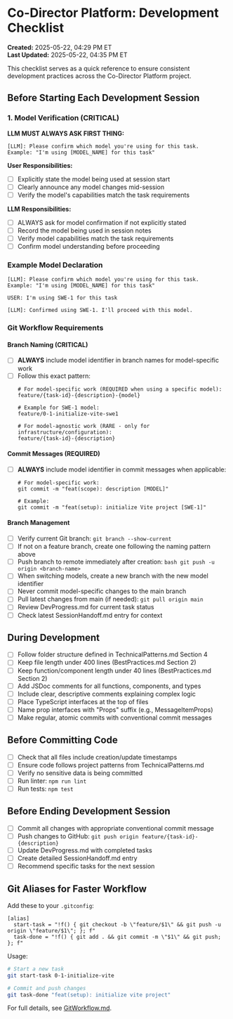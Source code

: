 # Co-Director Platform: Development Checklist

**Created:** 2025-05-22, 04:29 PM ET  
**Last Updated:** 2025-05-22, 04:35 PM ET

This checklist serves as a quick reference to ensure consistent development practices across the Co-Director Platform project.

## Before Starting Each Development Session

### 1. Model Verification (CRITICAL)
**LLM MUST ALWAYS ASK FIRST THING:**
```
[LLM]: Please confirm which model you're using for this task.
Example: "I'm using [MODEL_NAME] for this task"
```

**User Responsibilities:**
- [ ] Explicitly state the model being used at session start
- [ ] Clearly announce any model changes mid-session
- [ ] Verify the model's capabilities match the task requirements

**LLM Responsibilities:**
- [ ] ALWAYS ask for model confirmation if not explicitly stated
- [ ] Record the model being used in session notes
- [ ] Verify model capabilities match the task requirements
- [ ] Confirm model understanding before proceeding

### Example Model Declaration
```
[LLM]: Please confirm which model you're using for this task.
Example: "I'm using [MODEL_NAME] for this task"

USER: I'm using SWE-1 for this task

[LLM]: Confirmed using SWE-1. I'll proceed with this model.
```

### Git Workflow Requirements

#### Branch Naming (CRITICAL)
- [ ] **ALWAYS** include model identifier in branch names for model-specific work
- [ ] Follow this exact pattern:
  ```
  # For model-specific work (REQUIRED when using a specific model):
  feature/{task-id}-{description}-{model}
  
  # Example for SWE-1 model:
  feature/0-1-initialize-vite-swe1
  
  # For model-agnostic work (RARE - only for infrastructure/configuration):
  feature/{task-id}-{description}
  ```

#### Commit Messages (REQUIRED)
- [ ] **ALWAYS** include model identifier in commit messages when applicable:
  ```
  # For model-specific work:
  git commit -m "feat(scope): description [MODEL]"
  
  # Example:
  git commit -m "feat(setup): initialize Vite project [SWE-1]"
  ```

#### Branch Management
- [ ] Verify current Git branch: `git branch --show-current`
- [ ] If not on a feature branch, create one following the naming pattern above
- [ ] Push branch to remote immediately after creation:
      ```bash
      git push -u origin <branch-name>
      ```
- [ ] When switching models, create a new branch with the new model identifier
- [ ] Never commit model-specific changes to the main branch
- [ ] Pull latest changes from main (if needed): `git pull origin main`
- [ ] Review DevProgress.md for current task status
- [ ] Check latest SessionHandoff.md entry for context

## During Development

- [ ] Follow folder structure defined in TechnicalPatterns.md Section 4
- [ ] Keep file length under 400 lines (BestPractices.md Section 2)
- [ ] Keep function/component length under 40 lines (BestPractices.md Section 2)
- [ ] Add JSDoc comments for all functions, components, and types
- [ ] Include clear, descriptive comments explaining complex logic
- [ ] Place TypeScript interfaces at the top of files
- [ ] Name prop interfaces with "Props" suffix (e.g., MessageItemProps)
- [ ] Make regular, atomic commits with conventional commit messages

## Before Committing Code

- [ ] Check that all files include creation/update timestamps
- [ ] Ensure code follows project patterns from TechnicalPatterns.md
- [ ] Verify no sensitive data is being committed
- [ ] Run linter: `npm run lint`
- [ ] Run tests: `npm test`

## Before Ending Development Session

- [ ] Commit all changes with appropriate conventional commit message
- [ ] Push changes to GitHub: `git push origin feature/{task-id}-{description}`
- [ ] Update DevProgress.md with completed tasks
- [ ] Create detailed SessionHandoff.md entry
- [ ] Recommend specific tasks for the next session

## Git Aliases for Faster Workflow

Add these to your `.gitconfig`:
```
[alias]
  start-task = "!f() { git checkout -b \"feature/$1\" && git push -u origin \"feature/$1\"; }; f"
  task-done = "!f() { git add . && git commit -m \"$1\" && git push; }; f"
```

Usage:
```bash
# Start a new task
git start-task 0-1-initialize-vite

# Commit and push changes
git task-done "feat(setup): initialize vite project"
```

For full details, see [GitWorkflow.md](./GitWorkflow.md).
